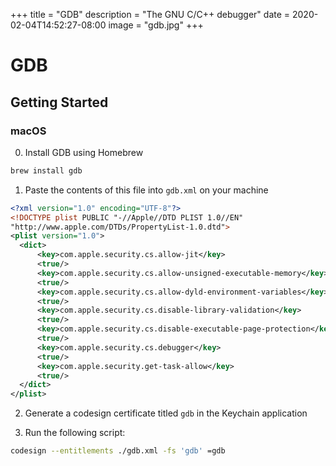 +++
title = "GDB"
description = "The GNU C/C++ debugger"
date = 2020-02-04T14:52:27-08:00
image = "gdb.jpg"
+++

# GDB

## Getting Started

### macOS

0. Install GDB using Homebrew

  ```sh
  brew install gdb
  ```

1. Paste the contents of this file into `gdb.xml` on your machine

  ```xml
  <?xml version="1.0" encoding="UTF-8"?>
  <!DOCTYPE plist PUBLIC "-//Apple//DTD PLIST 1.0//EN"
  "http://www.apple.com/DTDs/PropertyList-1.0.dtd">
  <plist version="1.0">
    <dict>
        <key>com.apple.security.cs.allow-jit</key>
        <true/>
        <key>com.apple.security.cs.allow-unsigned-executable-memory</key>
        <true/>
        <key>com.apple.security.cs.allow-dyld-environment-variables</key>
        <true/>
        <key>com.apple.security.cs.disable-library-validation</key>
        <true/>
        <key>com.apple.security.cs.disable-executable-page-protection</key>
        <true/>
        <key>com.apple.security.cs.debugger</key>
        <true/>
        <key>com.apple.security.get-task-allow</key>
        <true/>
    </dict>
  </plist>
  ```

2. Generate a codesign certificate titled `gdb` in the Keychain application

3. Run the following script:

  ```sh
  codesign --entitlements ./gdb.xml -fs 'gdb' =gdb
  ```
